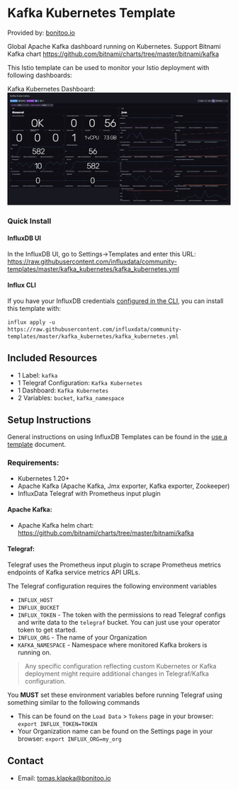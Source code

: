 # Kafka Kubernetes Template

Provided by: [bonitoo.io](.)

Global Apache Kafka dashboard running on Kubernetes. Support Bitnami Kafka chart https://github.com/bitnami/charts/tree/master/bitnami/kafka

This Istio template can be used to monitor your Istio deployment with following dashboards:

Kafka Kubernetes Dashboard:
![kafka_kubernetes_dashboard](img/kafka_kubernetes_dashboard.jpg)

### Quick Install

#### InfluxDB UI

In the InfluxDB UI, go to Settings->Templates and enter this URL: https://raw.githubusercontent.com/influxdata/community-templates/master/kafka_kubernetes/kafka_kubernetes.yml

#### Influx CLI

If you have your InfluxDB credentials [configured in the CLI](https://v2.docs.influxdata.com/v2.0/reference/cli/influx/config/), you can install this template with:

```
influx apply -u https://raw.githubusercontent.com/influxdata/community-templates/master/kafka_kubernetes/kafka_kubernetes.yml
```

## Included Resources

- 1 Label: `kafka`
- 1 Telegraf Configuration: `Kafka Kubernetes`
- 1 Dashboard: `Kafka Kubernetes`
- 2 Variables: `bucket`, `kafka_namespace`

## Setup Instructions

General instructions on using InfluxDB Templates can be found in the [use a template](../docs/use_a_template.md) document.

### Requirements:

- Kubernetes 1.20+
- Apache Kafka (Apache Kafka, Jmx exporter, Kafka exporter, Zookeeper)
- InfluxData Telegraf with Prometheus input plugin

#### Apache Kafka:

- Apache Kafka helm chart: https://github.com/bitnami/charts/tree/master/bitnami/kafka

#### Telegraf:

Telegraf uses the Prometheus input plugin to scrape Prometheus metrics endpoints of Kafka service metrics API URLs.

The Telegraf configuration requires the following environment variables

- `INFLUX_HOST`
- `INFLUX_BUCKET`
- `INFLUX_TOKEN` - The token with the permissions to read Telegraf configs and write data to the `telegraf` bucket. You can just use your operator token to get started.
- `INFLUX_ORG` - The name of your Organization
- `KAFKA_NAMESPACE` - Namespace where monitored Kafka brokers is running on.

> Any specific configuration reflecting custom Kubernetes or Kafka deployment might require additional changes in Telegraf/Kafka configuration.

You **MUST** set these environment variables before running Telegraf using something similar to the following commands

- This can be found on the `Load Data` > `Tokens` page in your browser: `export INFLUX_TOKEN=TOKEN`
- Your Organization name can be found on the Settings page in your browser: `export INFLUX_ORG=my_org`

## Contact

- Email: tomas.klapka@bonitoo.io
